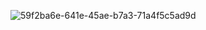 ![59f2ba6e-641e-45ae-b7a3-71a4f5c5ad9d](https://github.com/user-attachments/assets/fc82f583-4c22-4b69-a303-0f3db0705913)
